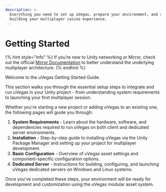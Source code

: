 ```yaml
---
description: >-
  Everything you need to set up uVegas, prepare your environment, and start
  building your multiplayer casino experience.
---
```


# Getting Started

{% hint style="info" %}
&#x20;If you’re new to Unity networking or Mirror, check out the official [Mirror Documentation](https://mirror-networking.gitbook.io/docs/) to better understand the underlying multiplayer architecture.
{% endhint %}

Welcome to the uVegas Getting Started Guide.

This section walks you through the essential setup steps to integrate and run uVegas in your Unity project - from understanding system requirements to launching your first multiplayer session.

Whether you're starting a new project or adding uVegas to an existing one, the following pages will guide you through:

1. **System Requirements** - Learn about the hardware, software, and dependencies required to run uVegas on both client and dedicated server environments.
2. **Installation** - Step-by-step guide to installing uVegas via the Unity Package Manager and setting up your project for multiplayer development.
3. **Basic Configuration** - Overview of uVegas asset settings and component-specific configuration options.
4. **Dedicated Server** - Instructions for building, configuring, and launching uVegas dedicated servers on Windows and Linux systems.

Once you’ve completed these steps, your environment will be ready for development and customization using the uVegas modular asset system.
